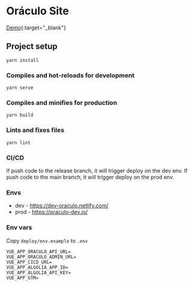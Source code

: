 # Oráculo Site
[Demo](https://oraculodev.netlify.app/){:target="_blank"}

## Project setup

```
yarn install
```

### Compiles and hot-reloads for development

```
yarn serve
```

### Compiles and minifies for production

```
yarn build
```

### Lints and fixes files

```
yarn lint
```

### CI/CD

If push code to the release branch, it will trigger deploy on the dev env.
If push code to the main branch, it will trigger deploy on the prod env.

### Envs

* dev - https://dev-oraculo.netlify.com/
* prod - https://oraculo-dev.io/

### Env vars

Copy `deploy/env.example` to `.env`

```
VUE_APP_ORACULO_API_URL=
VUE_APP_ORACULO_ADMIN_URL=
VUE_APP_CICD_URL=
VUE_APP_ALGOLIA_APP_ID=
VUE_APP_ALGOLIA_API_KEY=
VUE_APP_GTM=
```
